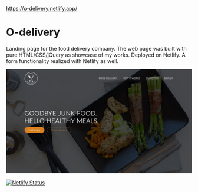 https://o-delivery.netlify.app/

# O-delivery
Landing page for the food delivery company.
The web page was built with pure HTML/CSS/jQuery as showcase of my works. 
Deployed on Netlify. A form functionality realized with Netlify as well.

![index page](./resources/img/o-delivery.jpg)



[![Netlify Status](https://api.netlify.com/api/v1/badges/1402141b-e447-407b-9d3b-0aba505967fb/deploy-status)](https://app.netlify.com/sites/o-delivery/deploys)
